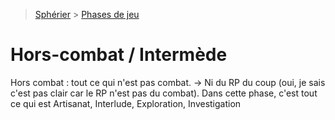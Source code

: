 > [Sphérier](https://trello.com/c/9Yfoopo6) > [Phases de jeu](https://trello.com/c/PmgRVPin)

# Hors-combat / Intermède

Hors combat : tout ce qui n'est pas combat. -> Ni du RP du coup (oui, je sais c'est pas clair car le RP n'est pas du combat). Dans cette phase, c'est tout ce qui est Artisanat, Interlude, Exploration, Investigation
